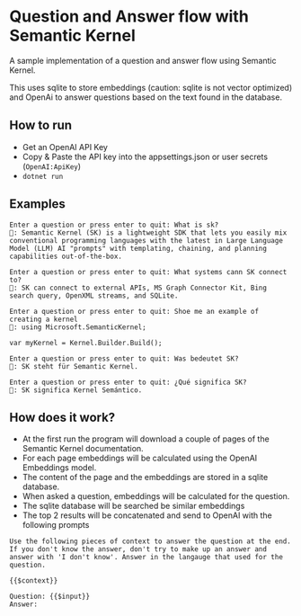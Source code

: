 # Question and Answer flow with Semantic Kernel

A sample implementation of a question and answer flow using Semantic Kernel.

This uses sqlite to store embeddings (caution: sqlite is not vector optimized) and OpenAi to answer questions based on the text found in the database.

## How to run

- Get an OpenAI API Key
- Copy & Paste the API key into the appsettings.json or user secrets (`OpenAI:ApiKey`)
- `dotnet run`

## Examples

```
Enter a question or press enter to quit: What is sk?
🤖: Semantic Kernel (SK) is a lightweight SDK that lets you easily mix conventional programming languages with the latest in Large Language Model (LLM) AI "prompts" with templating, chaining, and planning capabilities out-of-the-box.
```

```
Enter a question or press enter to quit: What systems cann SK connect to?
🤖: SK can connect to external APIs, MS Graph Connector Kit, Bing search query, OpenXML streams, and SQLite.
```

```
Enter a question or press enter to quit: Shoe me an example of creating a kernel
🤖: using Microsoft.SemanticKernel;

var myKernel = Kernel.Builder.Build();
```

```
Enter a question or press enter to quit: Was bedeutet SK?
🤖: SK steht für Semantic Kernel.
```

```
Enter a question or press enter to quit: ¿Qué significa SK?
🤖: SK significa Kernel Semántico.
```

## How does it work?

- At the first run the program will download a couple of pages of the Semantic Kernel documentation.
- For each page embeddings will be calculated using the OpenAI Embeddings model.
- The content of the page and the embeddings are stored in a sqlite database.
- When asked a question, embeddings will be calculated for the question.
- The sqlite database will be searched be similar embeddings
- The top 2 results will be concatenated and send to OpenAI with the following prompts

```
Use the following pieces of context to answer the question at the end. If you don't know the answer, don't try to make up an answer and answer with 'I don't know'. Answer in the langauge that used for the question.

{{$context}}

Question: {{$input}}
Answer:
```